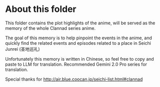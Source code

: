# About this folder

This folder contains the plot highlights of the anime, will be served as the memory of the whole Clannad series anime.

The goal of this memory is to help pinpoint the events in the anime, and quickly find the related events and episodes related to a place in Seichi Junrei (圣地巡礼)

Unfortunately this memory is written in Chinese, so feel free to copy and paste to LLM for translation. Recommended Gemini 2.0 Pro series for translation.

Special thanks for http://air.blue.coocan.jp/seichi-list.html#clannad

